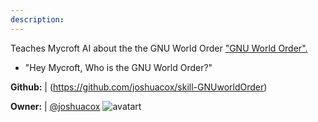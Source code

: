 ```yaml
---
description: 
---
```

Teaches Mycroft AI about the the GNU World Order ["GNU World Order".](http://gnuworldorder.info/)

* "Hey Mycroft, Who is the GNU World Order?"

**Github:** | (https://github.com/joshuacox/skill-GNUworldOrder)

**Owner:** | [@joshuacox](https://github.com/joshuacox) ![avatart](https://avatars1.githubusercontent.com/u/6137404?v=4)

